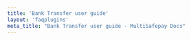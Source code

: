 ```yaml
---
title: 'Bank Transfer user guide'
layout: 'faqplugins'
meta_title: "Bank Transfer user guide - MultiSafepay Docs"
---
```


